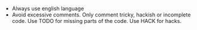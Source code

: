- Always use english language
- Avoid excessive comments. Only comment tricky, hackish or incomplete code. Use TODO for missing parts of the code. Use HACK for hacks.